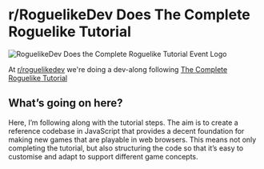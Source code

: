 # r/RoguelikeDev Does The Complete Roguelike Tutorial

![RoguelikeDev Does the Complete Roguelike Tutorial Event Logo](https://i.imgur.com/3MAzEp1.png)

At [r/roguelikedev](https://www.reddit.com/r/roguelikedev/) we're doing a dev-along following [The Complete Roguelike Tutorial](http://rogueliketutorials.com/tutorials/tcod/)

## What’s going on here?

Here, I’m following along with the tutorial steps. The aim is to create a reference codebase in JavaScript that provides a decent foundation for making new games that are playable in web browsers. This means not only completing the tutorial, but also structuring the code so that it’s easy to customise and adapt to support different game concepts.
